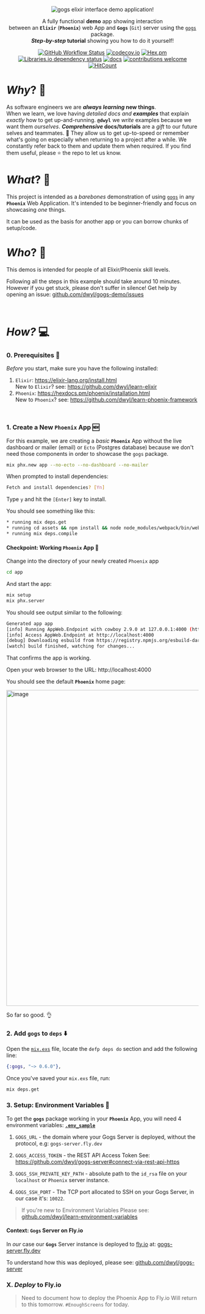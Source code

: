 <div align="center">

<img src="https://user-images.githubusercontent.com/194400/167251193-e0cb2874-88f0-4a78-a752-1a0f9d253e10.png"
  alt="gogs elixir interface demo application!">

A fully functional **demo** app
showing interaction <br />
between an **`Elixir`** (**`Phoenix`**) web App
and **`Gogs`** (`Git`) server
using the
[`gogs`](https://github.com/dwyl/gogs) package. <br />
**_Step-by-step_ tutorial** showing you how to do it yourself!

[![GitHub Workflow Status](https://img.shields.io/github/workflow/status/dwyl/gogs-demo/Elixir%20CI?label=build&style=flat-square)](https://github.com/dwyl/gogs-demo/actions/workflows/ci.yml)
[![codecov.io](https://img.shields.io/codecov/c/github/dwyl/gogs-demo/main.svg?style=flat-square)](http://codecov.io/github/dwyl/gogs-demo?branch=main)
[![Hex.pm](https://img.shields.io/hexpm/v/gogs?color=brightgreen&style=flat-square)](https://hex.pm/packages/gogs)
[![Libraries.io dependency status](https://img.shields.io/librariesio/release/hex/gogs?logoColor=brightgreen&style=flat-square)](https://libraries.io/hex/gogs)
[![docs](https://img.shields.io/badge/docs-maintained-brightgreen?style=flat-square)](https://hexdocs.pm/gogs/api-reference.html)
[![contributions welcome](https://img.shields.io/badge/contributions-welcome-brightgreen.svg?style=flat-square)](https://github.com/dwyl/gogs-demo/issues)
[![HitCount](http://hits.dwyl.com/dwyl/gogs-demo.svg)](http://hits.dwyl.com/dwyl/gogs-demo)

</div>

# _Why_? 🤷

As software engineers we are **_always learning_ new things**. <br />
When we learn,
we love having _detailed docs and **examples**_
that explain _exactly_ how to get up-and-running.
**`@dwyl`** we _write_ examples because we want them _ourselves_.
**_Comprehensive_ docs/tutorials**
are a _gift_ to our future selves and teammates. 🎁 
They allow us to get up-to-speed
or remember what's going on
especially when returning to a project after a while.
We constantly refer back to them 
and update them when required.
If you find them useful, please ⭐ the repo to let us know.

# _What_? 💭

This project is intended as a _barebones_ demonstration
of using
[`gogs`](https://github.com/dwyl/gogs)
in any **`Phoenix`** Web Application.
It's intended to be beginner-friendly
and focus on showcasing _one_ things.

It can be used as the basis for another app
or you can borrow chunks of setup/code.

# _Who_? 👥

This demos is intended for people of all Elixir/Phoenix skill levels.

Following all the steps in this example should take around 10 minutes.
However if you get stuck, please don't suffer in silence!
Get help by opening an issue:
[github.com/dwyl/gogs-demo/issues](https://github.com/dwyl/gogs-demo/issues)

<br />

# _How?_ 💻

### 0. Prerequisites 📝 

_Before_ you start,
make sure you have the following installed:

1. `Elixir`: https://elixir-lang.org/install.html <br />
   New to `Elixir`? see: https://github.com/dwyl/learn-elixir
2. `Phoenix`: https://hexdocs.pm/phoenix/installation.html <br />
   New to `Phoenix`? see:
   https://github.com/dwyl/learn-phoenix-framework

<br />

### 1. Create a New `Phoenix` App 🆕 

For this example,
we are creating a _basic_ **`Phoenix`** App
without the live dashboard or mailer (email)
or `Ecto` (Postgres database)
because we don't need those components
in order to showcase the `gogs` package.

```sh
mix phx.new app --no-ecto --no-dashboard --no-mailer
```

When prompted to install dependencies:

```sh
Fetch and install dependencies? [Yn]
```

Type `y` and hit the `[Enter]` key to install.

You should see something like this:

```sh
* running mix deps.get
* running cd assets && npm install && node node_modules/webpack/bin/webpack.js
* running mix deps.compile
```

#### Checkpoint: Working `Phoenix` App 🏁 

Change into the directory of your newly created `Phoenix` app

```sh
cd app
```

And start the app:

```sh
mix setup
mix phx.server
```

You should see output similar to the following:

```sh
Generated app app
[info] Running AppWeb.Endpoint with cowboy 2.9.0 at 127.0.0.1:4000 (http)
[info] Access AppWeb.Endpoint at http://localhost:4000
[debug] Downloading esbuild from https://registry.npmjs.org/esbuild-darwin-64/-/esbuild-darwin-64-0.14.29.tgz
[watch] build finished, watching for changes...
```

That confirms the app is working.

Open your web browser to the URL: http://localhost:4000

You should see the default **`Phoenix`** home page:

<img width="828" alt="image" src="https://user-images.githubusercontent.com/194400/165493125-0e714185-e268-411f-bb7d-99f7cd0eb8ba.png">

So far so good. 👌 <br />

### 2. Add `gogs` to `deps` ⬇️ 

Open the 
[`mix.exs`]()
file,
locate the `defp deps do` section and add the following line:

```elixir
{:gogs, "~> 0.6.0"},
```

Once you've saved your `mix.exs` file, 
run: 
```sh
mix deps.get
```

### 3. Setup: Environment Variables 📝

To get the **`gogs`** package working in your **`Phoenix`** App,
you will need 4 environment variables:
[**`.env_sample`**](https://github.com/dwyl/gogs/blob/main/.env_sample)

1. `GOGS_URL` - the domain where your Gogs Server is deployed,
   without the protocol, e.g: `gogs-server.fly.dev`

2. `GOGS_ACCESS_TOKEN` - the REST API Access Token 
See: https://github.com/dwyl/gogs-server#connect-via-rest-api-https

3. `GOGS_SSH_PRIVATE_KEY_PATH` - absolute path to the `id_rsa` file
  on your `localhost` or `Phoenix` server instance.

4. `GOGS_SSH_PORT` - The TCP port allocated to SSH on your Gogs Server,
   in our case it's: `10022`.

> If you're new to Environment Variables
> Please see: 
> [github.com/dwyl/learn-environment-variables](https://github.com/dwyl/learn-environment-variables)

#### Context: `Gogs` Server on Fly.io

In _our_ case our **`Gogs`** Server instance
is deployed to [fly.io](https://fly.io/)
at:
[gogs-server.fly.dev](https://gogs-server.fly.dev/)

To understand how this was deployed, 
please see: 
[github.com/dwyl/gogs-server](https://github.com/dwyl/gogs-server)




### X. _Deploy_ to Fly.io

> Need to document how to deploy the Phoenix App to Fly.io
> Will return to this tomorrow. `#EnoughScreens` for today.
